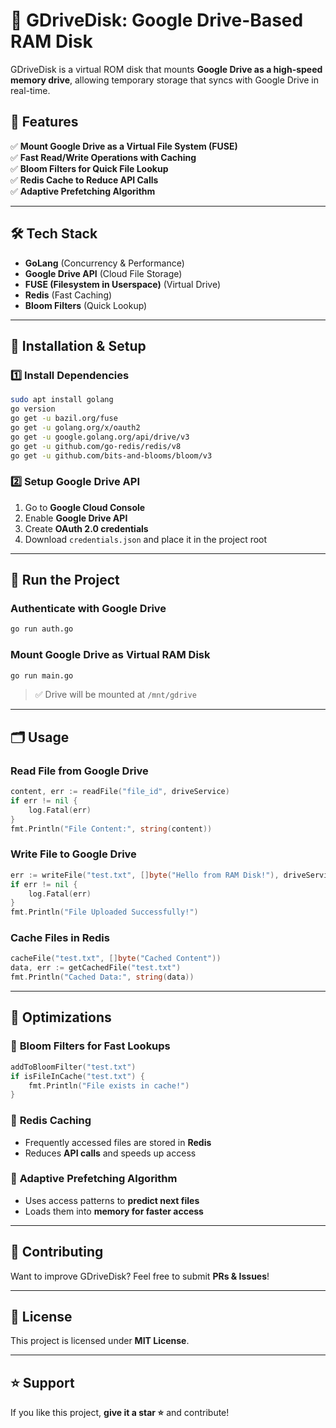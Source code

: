 # 🚀 GDriveDisk: Google Drive-Based RAM Disk  

GDriveDisk is a virtual ROM disk that mounts **Google Drive as a high-speed memory drive**, allowing temporary storage that syncs with Google Drive in real-time.  

## 📌 Features  
✅ **Mount Google Drive as a Virtual File System (FUSE)**  
✅ **Fast Read/Write Operations with Caching**  
✅ **Bloom Filters for Quick File Lookup**  
✅ **Redis Cache to Reduce API Calls**  
✅ **Adaptive Prefetching Algorithm**  

---

## 🛠️ Tech Stack  
- **GoLang** (Concurrency & Performance)  
- **Google Drive API** (Cloud File Storage)  
- **FUSE (Filesystem in Userspace)** (Virtual Drive)  
- **Redis** (Fast Caching)  
- **Bloom Filters** (Quick Lookup)  

---

## 📌 Installation & Setup  

### 1️⃣ **Install Dependencies**  
```bash
sudo apt install golang
go version
go get -u bazil.org/fuse
go get -u golang.org/x/oauth2
go get -u google.golang.org/api/drive/v3
go get -u github.com/go-redis/redis/v8
go get -u github.com/bits-and-blooms/bloom/v3
```

### 2️⃣ **Setup Google Drive API**  
1. Go to **Google Cloud Console**  
2. Enable **Google Drive API**  
3. Create **OAuth 2.0 credentials**  
4. Download `credentials.json` and place it in the project root  

---

## 🚀 Run the Project  

### **Authenticate with Google Drive**
```bash
go run auth.go
```

### **Mount Google Drive as Virtual RAM Disk**
```bash
go run main.go
```
> ✅ Drive will be mounted at `/mnt/gdrive`  

---

## 🗂️ Usage  

### **Read File from Google Drive**  
```go
content, err := readFile("file_id", driveService)
if err != nil {
    log.Fatal(err)
}
fmt.Println("File Content:", string(content))
```

### **Write File to Google Drive**  
```go
err := writeFile("test.txt", []byte("Hello from RAM Disk!"), driveService)
if err != nil {
    log.Fatal(err)
}
fmt.Println("File Uploaded Successfully!")
```

### **Cache Files in Redis**
```go
cacheFile("test.txt", []byte("Cached Content"))
data, err := getCachedFile("test.txt")
fmt.Println("Cached Data:", string(data))
```

---

## 📌 Optimizations  

### 🔹 **Bloom Filters for Fast Lookups**  
```go
addToBloomFilter("test.txt")
if isFileInCache("test.txt") {
    fmt.Println("File exists in cache!")
}
```

### 🔹 **Redis Caching**  
- Frequently accessed files are stored in **Redis**  
- Reduces **API calls** and speeds up access  

### 🔹 **Adaptive Prefetching Algorithm**  
- Uses access patterns to **predict next files**  
- Loads them into **memory for faster access**  

---

## 🤝 Contributing  
Want to improve GDriveDisk? Feel free to submit **PRs & Issues**!  

---

## 📜 License  
This project is licensed under **MIT License**.  

---

## ⭐ Support  
If you like this project, **give it a star ⭐** and contribute!  
